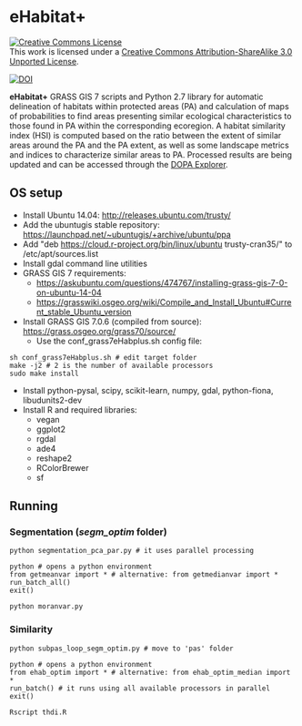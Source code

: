 eHabitat+
============

<a rel="license" href="http://creativecommons.org/licenses/by-sa/3.0/deed.en_US"><img alt="Creative Commons License" style="border-width:0" src="http://i.creativecommons.org/l/by-sa/3.0/88x31.png" /></a><br />This work is licensed under a <a rel="license" href="http://creativecommons.org/licenses/by-sa/3.0/deed.en_US">Creative Commons Attribution-ShareAlike 3.0 Unported License</a>.

[![DOI](https://zenodo.org/badge/DOI/10.5281/zenodo.5643271.svg)](https://doi.org/10.5281/zenodo.5643271)

**eHabitat+** GRASS GIS 7 scripts and Python 2.7 library for automatic delineation of habitats within protected areas (PA) and calculation of maps of probabilities to find areas presenting similar ecological characteristics to those found in PA within the corresponding ecoregion. A habitat similarity index (HSI) is computed based on the ratio between the extent of similar areas around the PA and the PA extent, as well as some  landscape metrics and indices to characterize similar areas to PA. Processed results are being updated and can be accessed through the [DOPA Explorer](https://dopa.jrc.ec.europa.eu/en).

## OS setup

- Install Ubuntu 14.04: http://releases.ubuntu.com/trusty/ 
- Add the ubuntugis stable repository: https://launchpad.net/~ubuntugis/+archive/ubuntu/ppa
- Add "deb https://cloud.r-project.org/bin/linux/ubuntu trusty-cran35/" to /etc/apt/sources.list
- Install gdal command line utilities
- GRASS GIS 7 requirements:
	- https://askubuntu.com/questions/474767/installing-grass-gis-7-0-on-ubuntu-14-04
	- https://grasswiki.osgeo.org/wiki/Compile_and_Install_Ubuntu#Current_stable_Ubuntu_version 
- Install GRASS GIS 7.0.6 (compiled from source): https://grass.osgeo.org/grass70/source/
	- Use the conf_grass7eHabplus.sh config file:

```
sh conf_grass7eHabplus.sh # edit target folder
make -j2 # 2 is the number of available processors
sudo make install
```

- Install python-pysal, scipy, scikit-learn, numpy, gdal, python-fiona, libudunits2-dev
- Install R and required libraries:
	- vegan
	- ggplot2
	- rgdal
	- ade4
	- reshape2
	- RColorBrewer
	- sf

## Running

### Segmentation (_segm_optim_ folder)

```
python segmentation_pca_par.py # it uses parallel processing

python # opens a python environment
from getmeanvar import * # alternative: from getmedianvar import *
run_batch_all()
exit()

python moranvar.py
```

### Similarity

```
python subpas_loop_segm_optim.py # move to 'pas' folder

python # opens a python environment
from ehab_optim import * # alternative: from ehab_optim_median import *
run_batch() # it runs using all available processors in parallel
exit()

Rscript thdi.R
```

